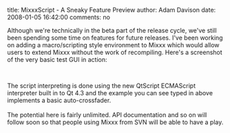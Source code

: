 title: MixxxScript - A Sneaky Feature Preview
author: Adam Davison
date: 2008-01-05 16:42:00
comments: no

Although we're technically in the beta part of the release cycle, we've still been spending some time on features for future releases. I've been working on adding a macro/scripting style environment to Mixxx which would allow users to extend Mixxx without the work of recompiling. Here's a screenshot of the very basic test GUI in action:<br />
<br />
<a onblur="try {parent.deselectBloggerImageGracefully();} catch(e) {}" href="{% static '/static/images/news/mixxxmacros.png' %}"><img style="margin: 0px auto 10px; display: block; text-align: center; cursor: pointer;" src="{% static '/static/images/news/mixxxmacros.png' %}" alt="" id="BLOGGER_PHOTO_ID_5152039624722077778" border="0" />
</a>
<br />
The script interpreting is done using the new QtScript ECMAScript interpreter built in to Qt 4.3 and the example you can see typed in above implements a basic auto-crossfader.<br />
<br />
The potential here is fairly unlimited. API documentation and so on will follow soon so that people using Mixxx from SVN will be able to have a play.
